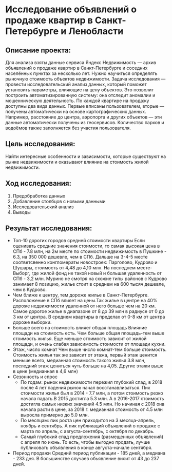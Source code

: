 # Исследование объявлений о продаже квартир в Санкт-Петербурге и Ленобласти
## Описание проекта:
Для анализа взяты данные сервиса Яндекс Недвижимость — архив объявлений о продаже квартир в Санкт-Петербурге и соседних населённых пунктах за несколько лет. Нужно научиться определять рыночную стоимость объектов недвижимости. Задача исследования — провести исследовательский анализ данных, который поможет установить параметры, влияющие на цену объектов. Это позволит построить автоматизированную систему: она отследит аномалии и мошенническую деятельность. 
По каждой квартире на продажу доступны два вида данных. Первые вписаны пользователем, вторые — получены автоматически на основе картографических данных. Например, расстояние до центра, аэропорта и других объектов — эти данные автоматически получены из геосервисов. Количество парков и водоёмов также заполняется без участия пользователя. 
## Цель исследования:
Найти интересные особенности и зависимости, которые существуют на рынке недвижимости и оказывают влияние на стоимость жилой недвижимости.
## Ход исследования:
1. Предобработка данных
2. Добавление столбцов с новыми данными
3. Исследовательский анализ
4. Выводы 
## Результат исследования:
- Топ-10 дорогих городов средней стоимости квартиры 
Если оценивать средние значения стоимости, то самая высокая цена в СПб - 7.8 млн, на 2м месте по стоимости недвижимость в Пушкине - 6.3, на 350 000 дешевле, чем в СПб. Дальше на 3-4-5 месте соответсвенно конгломераты новостроек: Парголово, Кудрово и Шушары, стоимость от 4,48 до 4,10 млн. На последнем месте- Выборг, где жилой фонд не такой новый и большая удаленность от СПб - 3,2 млн. Мурино не смотря на схожие типы районов с Кудрово занимает 8 позицию, жилье стоит в среднем на 600 тысяч дешевле, чем в Кудрово.
- Чем ближе к центру, тем дороже жилье в Санкт-Петербурге.
Расположение в СПб влияет на цены.Так жилье в центре на 40% дороже недвижимости удаленной от него больше чем на 20 км. Самое дорогое жилье в диапазоне от 8 до 39 млн в радиусе от 0 до 3 км от центра. В среднем квартиры в пределах от 0-8 км от центра дороже выборки.
- Больше всего на стоимость влияет общая площадь
Влияние площади на стоимость есть. Чем больше общая площадь-тем выше стоимость жилья. Еще меньше стоимость зависит от жилой площади, и очень слабая зависимость стоимости от площади кухни.
- Этаж, число комнат
Чем выше число комнат-тем больше стоимость. Стоимость жилья так же зависит от этажа, первый этаж ценится меньше всего, медианная стоимость такого жилья 3.8 млн, последний этаж цениться чуть больше на 4,05. Другие этажи выше в цене (медианная в 4,6 млн)
- Сезонность и спрос
  - По годам: рынок недвижимости пережил глубокий спад, в 2018 после 4 лет падения рынок начал восстанавливаться. Пик стоимости жилья был в 2014 - 7.7 млн, а потом стоимость резко начала падать.В 2015 достигла 5.3 млн. А в 2016-2017 стоимость достигла самых низких значений 4.5 млн. Но начиная с 2018 она начала расти в цене, за 2018 г. медианная стоимость от 4.5 млн выросла примерно до 5.0 млн.
  - По месяцам: пик роста цен приходится на 3 месяца-апрель, ноябрь и сентябрь. А пик публикаций объявлений о продаже с марта по апрель, с августа-сентябрь, с октября по декабрь. 
  - Самый глубокий спад предложения (размещенных объявлений) с апреля по июнь. То есть, чтобы выгодно продать, лучше публиковать объявления в конце августа-начале сентября.
- Период продажи
Средний период публикации - 185 дней, а медиана - 233 дня. В большинстве случаев обьявление висит от 43 до 237 дней.
